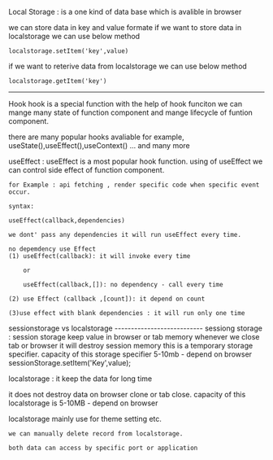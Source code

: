 
Local Storage : is a one kind of data base which is avalible in browser

we can store data in key and value formate
    if we want to store data in localstorage we can use below method

    localstorage.setItem('key',value)

if we want to reterive data from localstorage we can use below method
    
    localstorage.getItem('key')


----------------------------
Hook
hook is a special function with the help of hook funciton we can mange many state of function component and mange lifecycle of funtion component.

there are many popular hooks avaliable for example, useState(),useEffect(),useContext() ...
and many more  

useEffect : useEffect is a most popular hook function.
    using of useEffect we can control side effect of function component.

    for Example : api fetching , render specific code when specific event occur.

    syntax:

    useEffect(callback,dependencies)

    we dont' pass any dependencies it will run useEffect every time.

    no depemdency use Effect
    (1) useEffect(callback): it will invoke every time

        or

        useEffect(callback,[]): no dependency - call every time

    (2) use Effect (callback ,[count]): it depend on count

    (3)use effect with blank dependencies : it will run only one time 



sessionstorage vs localstorage
    ---------------------------
    sessiong storage : session storage keep value in browser or tab memory 
    whenever we close tab or browser it will destroy session memory
        this is a temporary storage specifier.
        capacity of this storage specifier 5-10mb - depend on browser
        sessionStorage.setItem('Key',value);

localstorage : it keep the data for long time

it does not destroy data on browser clone or tab close.
    capacity of this localstorage is 5-10MB - depend on browser

   localstorage mainly use for theme setting etc.

    we can manually delete record from localstorage.

    both data can access by specific port or application
<!-- 
useRef: useref is a one of most popular hook in react js

useref which is refer specific component.
    e.g.. on button click we can focus on input box.   -->